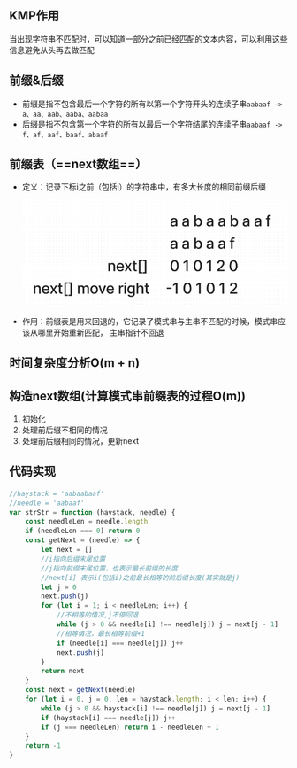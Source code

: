 

## KMP作用

当出现字符串不匹配时，可以知道一部分之前已经匹配的文本内容，可以利用这些信息避免从头再去做匹配

## 前缀&后缀

- 前缀是指不包含最后一个字符的所有以第一个字符开头的连续子串`aabaaf -> a、aa、aab、aaba、aabaa`
- 后缀是指不包含第一个字符的所有以最后一个字符结尾的连续子串`aabaaf -> f、af、aaf、baaf、abaaf`

## 前缀表（==next数组==）

- 定义：记录下标i之前（包括i）的字符串中，有多大长度的相同前缀后缀

  ![](./images/kmp-1.png)

- 作用：前缀表是用来回退的，它记录了模式串与主串不匹配的时候，模式串应该从哪里开始重新匹配， 主串指针不回退

## 时间复杂度分析O(m + n)

## 构造next数组(计算模式串前缀表的过程O(m))    

1. 初始化
2. 处理前后缀不相同的情况
3. 处理前后缀相同的情况，更新next

## 代码实现

```javascript
//haystack = 'aabaabaaf'
//needle = 'aabaaf'
var strStr = function (haystack, needle) {
	const needleLen = needle.length
	if (needleLen === 0) return 0
	const getNext = (needle) => {
		let next = []
		//i指向后缀末尾位置
		//j指向前缀末尾位置，也表示最长前缀的长度
		//next[i] 表示i(包括i)之前最长相等的前后缀长度(其实就是j)
		let j = 0
		next.push(j)
		for (let i = 1; i < needleLen; i++) {
			//不相等的情况,j不停回退
			while (j > 0 && needle[i] !== needle[j]) j = next[j - 1]
			//相等情况，最长相等前缀+1
			if (needle[i] === needle[j]) j++
			next.push(j)
		}
		return next
	}
	const next = getNext(needle)
	for (let i = 0, j = 0, len = haystack.length; i < len; i++) {
		while (j > 0 && haystack[i] !== needle[j]) j = next[j - 1]
		if (haystack[i] === needle[j]) j++
		if (j === needleLen) return i - needleLen + 1
	}
	return -1
}
```



